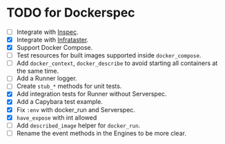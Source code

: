 # TODO for Dockerspec

* [ ] Integrate with [Inspec](https://www.chef.io/inspec/).
* [x] Integrate with [Infrataster](https://github.com/ryotarai/infrataster).
* [x] Support Docker Compose.
* [ ] Test resources for built images supported inside `docker_compose`.
* [ ] Add `docker_context`, `docker_describe` to avoid starting all containers at the same time.
* [ ] Add a Runner logger.
* [ ] Create `stub_*` methods for unit tests.
* [x] Add integration tests for Runner without Serverspec.
* [x] Add a Capybara test example.
* [x] Fix `:env` with docker_run and Serverspec.
* [x] `have_expose` with int allowed
* [ ] Add `described_image` helper for `docker_run`.
* [ ] Rename the event methods in the Engines to be more clear.
